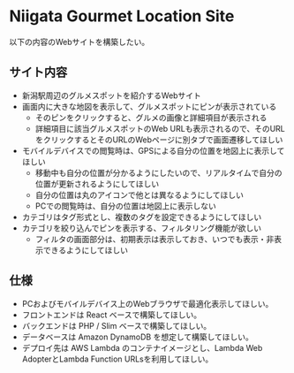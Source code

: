 # Niigata Gourmet Location Site

以下の内容のWebサイトを構築したい。

## サイト内容

- 新潟駅周辺のグルメスポットを紹介するWebサイト
- 画面内に大きな地図を表示して、グルメスポットにピンが表示されている
    - そのピンをクリックすると、グルメの画像と詳細項目が表示される
    - 詳細項目に該当グルメスポットのWeb URLも表示されるので、そのURLをクリックするとそのURLのWebページに別タブで画面遷移してほしい
- モバイルデバイスでの閲覧時は、GPSによる自分の位置を地図上に表示してほしい
    - 移動中も自分の位置が分かるようにしたいので、リアルタイムで自分の位置が更新されるようにしてほしい
    - 自分の位置は丸のアイコンで他とは異なるようにしてほしい
    - PCでの閲覧時は、自分の位置は地図上に表示しない
- カテゴリはタグ形式とし、複数のタグを設定できるようにしてほしい
- カテゴリを絞り込んでピンを表示する、フィルタリング機能が欲しい
    - フィルタの画面部分は、初期表示は表示しておき、いつでも表示・非表示できるようにしてほしい

## 仕様

- PCおよびモバイルデバイス上のWebブラウザで最適化表示してほしい。
- フロントエンドは React ベースで構築してほしい。
- バックエンドは PHP / Slim ベースで構築してほしい。
- データベースは Amazon DynamoDB を想定して構築してほしい。
- デプロイ先は AWS Lambda のコンテナイメージとし、Lambda Web AdopterとLambda Function URLsを利用してほしい。
